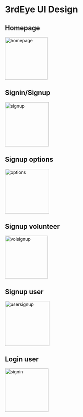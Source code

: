 # 3rdEye UI Design

## Homepage

<img width="136" alt="homepage" src="https://user-images.githubusercontent.com/52793150/192108476-519e3ab7-d1e9-4591-a308-efc169a0b36b.PNG">

## Signin/Signup

<img width="140" alt="signup" src="https://user-images.githubusercontent.com/52793150/192108747-d31915a8-32c4-4977-9c77-d3ce760cb427.PNG">

## Signup options

<img width="141" alt="options" src="https://user-images.githubusercontent.com/52793150/192108724-36858c52-6f75-4f0b-98a6-3cb7c32b0297.PNG">

## Signup volunteer

<img width="137" alt="volsignup" src="https://user-images.githubusercontent.com/52793150/192108828-270760ff-51e6-45f0-ac95-42b4be682b80.PNG">

## Signup user

<img width="142" alt="usersignup" src="https://user-images.githubusercontent.com/52793150/192108836-94b07ea5-ac78-4b73-85e8-88558ae905f6.PNG">

## Login user

<img width="139" alt="signin" src="https://user-images.githubusercontent.com/52793150/192108855-78c51c92-46e8-43e8-a4be-5ff0c7d00cc4.PNG">
